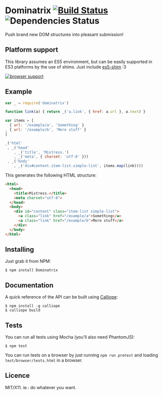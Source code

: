 # Dominatrix [![Build Status](https://travis-ci.org/killdream/dominatrix.png)](https://travis-ci.org/killdream/dominatrix)  ![Dependencies Status](https://david-dm.org/killdream/dominatrix.png)

Push brand new DOM structures into pleasant submission!


## Platform support

This library assumes an ES5 environment, but can be easily supported in ES3
platforms by the use of shims. Just include [es5-shim][] :3

[![browser support](http://ci.testling.com/killdream/dominatrix.png)](http://ci.testling.com/killdream/dominatrix)


## Example

```js
var _ = require('dominatrix')

function link(a) { return _('a.link', { href: a.url }, a.text) }

var items = [
  { url: '/example/a', 'Something' }
, { url: '/example/b', 'More stuff' }
]

_('html'
 , _('head'
    , _('title', 'Mistress.')
    , _('meta', { charset: 'utf-8' }))
 , _('body'
    , _('div#content.item-list.simple-list', items.map(link))))
```

This generates the following HTML structure:

```html
<html>
  <head>
    <title>Mistress.</title>
    <meta charset="utf-8">
  </head>
  <body>
    <div id="content" class="item-list simple-list">
      <a class="link" href="/example/a">Something</a>
      <a class="link" href="/example/b">More stuff</a>
    </div>
  </body>
</html>
```


## Installing

Just grab it from NPM:

    $ npm install Dominatrix


## Documentation

A quick reference of the API can be built using [Calliope][]:

    $ npm install -g calliope
    $ calliope build


## Tests

You can run all tests using Mocha (you'll also need PhantomJS):

    $ npm test
    
You can run tests on a browser by just running `npm run pretest` and loading
`test/browser/tests.html` in a browser.


## Licence

MIT/X11. ie.: do whatever you want.

[Calliope]: https://github.com/killdream/calliope
[es5-shim]: https://github.com/kriskowal/es5-shim
